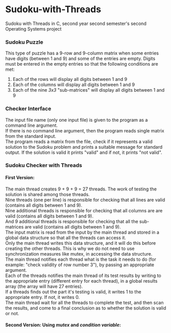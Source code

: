 # Sudoku-with-Threads
Sudoku with Threads in C, second year second semester's second Operating Systems project

### Sudoku Puzzle
This type of puzzle has a 9-row and 9-column matrix when some entries have digits (between 1 and 9) and some of the entries are empty.  Digits must be entered in the empty entries so that the following conditions are met:
1) Each of the rows will display all digits between 1 and 9
2) Each of the columns will display all digits between 1 and 9
3) Each of the nine *3x3* "sub-matrices" will display all digits between 1 and 9

### Checker Interface
The input file name (only one input file) is given to the program as a command line argument.  
If there is no command line argument, then the program reads single matrix from the standard input.  
The program reads a matrix from the file, check if it represents a valid solution to the Sudoku problem and prints a suitable message for standard output. If the solution is valid it prints "valid" and if not, it prints "not valid".

### Sudoku Checker with Threads
#### First Version:
The main thread creates 9 + 9 + 9 = 27 threads. The work of testing the solution is shared among those threads.  
Nine threads (one per line) is responsible for checking that all lines are valid (contains all digits between 1 and 9).  
Nine additional threads is responsible for checking that all columns are are valid (contains all digits between 1 and 9).  
And 9 additional threads is responsible for checking that all the sub-matrices are valid (contains all digits between 1 and 9).  
The input matrix is read from the input by the main thread and stored in a global data structure so that all the threads can access it.  
Only the main thread writes this data structure, and it will do this before creating the other threads. This is why we do not need to use synchronization measures like mutex, in accessing the data structure.  
The main thread notifies each thread what is the task it needs to do (for example: "check validity of row number 3"), by passing an appropriate argument.  
Each of the threads notifies the main thread of its test results by writing to the appropriate entry (different entry for each thread), in a global results array (the array will have 27 entries).  
If a threads finds out the part it's testing is valid, it writes 1 to the appropriate entry. If not, it writes 0.  
The main thread wait for all the threads to complete the test, and then scan the results, and come to a final conclusion as to whether the solution is valid or not.

#### Second Version: Using *mutex* and *condition variable*:

